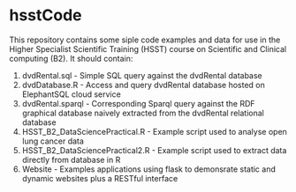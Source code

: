 # hsstCode
This repository contains some siple code examples and data for use in the Higher Specialist Scientific Training (HSST) course on Scientific and Clinical computing (B2).
It should contain:
1. dvdRental.sql - Simple SQL query against the dvdRental database
2. dvdDatabase.R - Access and query dvdRental database hosted on ElephantSQL cloud service
3. dvdRental.sparql - Corresponding Sparql query against the RDF graphical database naively extracted from the dvdRental relational database
4. HSST_B2_DataSciencePractical.R - Example script used to analyse open lung cancer data
5. HSST_B2_DataSciencePractical2.R - Example script used to extract data directly from database in R
6. Website - Examples applications using flask to demonsrate static and dynamic websites plus a RESTful interface
